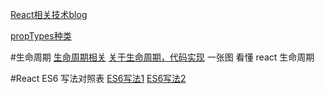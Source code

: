 [React相关技术blog](http://www.jianshu.com/users/38d4bdbaacfd/latest_articles)

[propTypes种类](http://jamestw.logdown.com/posts/257890-257890-reactjs-prop)

#生命周期
[生命周期相关](http://www.jianshu.com/p/4d241032af1f)
[关于生命周期，代码实现](https://github.com/wenisy/reactJSLifecycle)
一张图 看懂 react 生命周期

#React ES6 写法对照表
[ES6写法1](http://www.ncloud.hk/%E6%8A%80%E6%9C%AF%E5%88%86%E4%BA%AB/react-native-es5-and-es6-writing-table/)
[ES6写法2](http://www.itdadao.com/articles/c15a112305p0.html)

